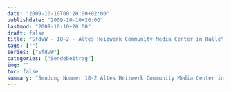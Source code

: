 ```yaml
---
date: "2009-10-10T00:20:00+02:00"
publishdate: "2009-10-10+20:00"
lastmod: "2009-10-10+20:00"
draft: false
title: "SfdvW - 18-2 - Altes Heizwerk Community Media Center in Halle"
tags: [""]
series: ["SfdvW"]
categories: ["Sendebeitrag"]
img: ""
toc: false
summary: "Sendung Nummer 18-2 Altes Heizwerk Community Media Center in Halle"
---
```


<div id="example"></div>
<script src="https://cdn.podlove.org/web-player/embed.js"></script>

<script>
  podlovePlayer('#example', '/blog/sfdvw18-2.json');
</script>
